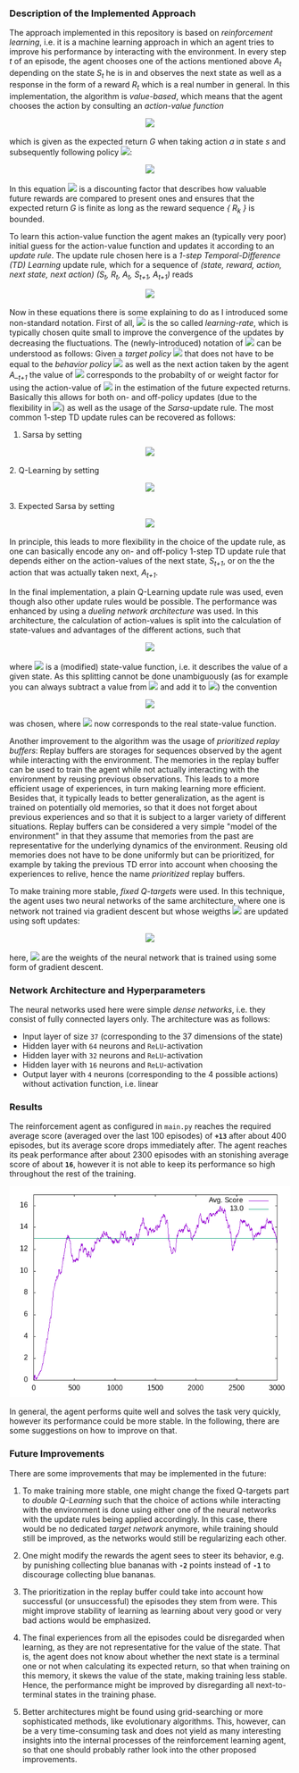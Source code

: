### Description of the Implemented Approach

The approach implemented in this repository is based on *reinforcement learning*, i.e. it is a machine learning approach in which an agent tries to improve his performance by interacting with the environment. In every step *t* of an episode, the agent chooses one of the actions mentioned above *A<sub>t</sub>* depending on the state *S<sub>t</sub>* he is in and observes the next state as well as a response in the form of a reward *R<sub>t</sub>* which is a real number in general. In this implementation, the algorithm is *value-based*, which means that the agent chooses the action by consulting an *action-value function*    
<p align="center"> <img src="https://latex.codecogs.com/svg.latex?&space;q_\pi(s,a)" /></p>

which is given as the expected return *G* when taking action *a* in state *s* and subsequently following policy <img src="https://latex.codecogs.com/svg.latex?&space;\pi" />:

<p align="center"> <img src="https://latex.codecogs.com/svg.latex?&space;q_\pi(s,a)=\left<G_t|S_t=s,A_t=a\right>_\pi=\left<\left.\sum_{k=0}^\infty\gamma^kR_{t+k+1}\right|S_t=s,A_t=a\right>_\pi" /></p>

In this equation <img src="https://latex.codecogs.com/svg.latex?&space;0\leq\gamma<1" /> is a discounting factor that describes how valuable future rewards are compared to present ones and ensures that the expected return *G* is finite as long as the reward sequence *{ R<sub>k</sub> }* is bounded.

To learn this action-value function the agent makes an (typically very poor) initial guess for the action-value function and updates it according to an *update rule*. The update rule chosen here is a *1-step Temporal-Difference (TD) Learning* update rule, which for a sequence of *(state, reward, action, next state, next action)* *(S<sub>t</sub>, R<sub>t</sub>, A<sub>t</sub>, S<sub>t+1</sub>, A<sub>t+1</sub>)* reads

<p align="center"> <img src="https://latex.codecogs.com/svg.latex?\begin{align*}q_\pi(S_t,A_t)&=q_\pi(S_t,A_t)+\alpha\left[R_t+\gamma\left<q_\pi(S_{t+1},\cdot)\right>_{\mathcal{P}_{\bar{\pi}}(\cdot|A_{t+1})}-q_{\pi}(S_{t},A_{t})\right]\\&=q_\pi(S_{t},A_{t})+\alpha\left[R_{t}+\gamma\left(\sum_{\tilde{a}}q_\pi(S_{t+1},\tilde{a})\mathcal{P}_{\bar{\pi}}(\tilde{a}|A_{t+1})\right)-q_{\pi}(S_{t},A_{t})\right]\end{align*}\" /></p>

Now in these equations there is some explaining to do as I introduced some non-standard notation. First of all, <img src="https://latex.codecogs.com/svg.latex?\alpha" /> is the so called *learning-rate*, which is typically chosen quite small to improve the convergence of the updates by decreasing the fluctuations. The (newly-introduced) notation of <img src="https://latex.codecogs.com/svg.latex?\left<q_\pi(S_{t+1},\cdot)\right>_{\mathcal{P}_{\bar{\pi}}(\cdot|A_{t+1})}\" /> can be understood as follows: Given a *target policy* <img src="https://latex.codecogs.com/svg.latex?\bar{\pi}\" /> that does not have to be equal to the *behavior policy* <img src="https://latex.codecogs.com/svg.latex?\pi\" /> as well as the next action taken by the agent *A_<sub>t+1</sub>* the value of <img src="https://latex.codecogs.com/svg.latex?\mathcal{P}_{\bar{\pi}}(\tilde{a}|A_{t+1})\" /> corresponds to the probabilty  of or weight factor for using the action-value of <img src="https://latex.codecogs.com/svg.latex?\tilde{a}\" /> in the estimation of the future expected returns. Basically this allows for both on- and off-policy updates (due to the flexibility in <img src="https://latex.codecogs.com/svg.latex?\bar{\pi}\" />) as well as the usage of the *Sarsa*-update rule. The most common 1-step TD update rules can be recovered as follows:
1. Sarsa by setting
<p align="center"> <img src="https://latex.codecogs.com/svg.latex?\mathcal{P}_{\bar{\pi}}(\tilde{a}|A_{t+1})=\delta_{\tilde{a},A_{t+1}}\" /></p>
2. Q-Learning by setting
<p align="center"> <img src="https://latex.codecogs.com/svg.latex?\mathcal{P}_{\bar{\pi}}(\tilde{a}|A_{t+1})=\delta_{\tilde{a},argmax_{a}(q(S_{t+1},a))" /></p>
3. Expected Sarsa by setting
<p align="center"> <img src="https://latex.codecogs.com/svg.latex?\mathcal{P}_{\bar{\pi}}(\tilde{a}|A_{t+1})=\pi(\tilde{a}|S_{t+1})" /></p>

In principle, this leads to more flexibility in the choice of the update rule, as one can basically encode any on- and off-policy 1-step TD update rule that depends either on the action-values of the next state, *S<sub>t+1</sub>*, or on the the action that was actually taken next, *A<sub>t+1</sub>*.

In the final implementation, a plain Q-Learning update rule was used, even though also other update rules would be possible. The performance was enhanced by using a *dueling network architecture* was used. In this architecture, the calculation of action-values is split into the calculation of state-values and advantages of the different actions, such that

<p align="center"> <img src="https://latex.codecogs.com/svg.latex?q_\pi(s,a)=\tilde{v}_\pi(s)+Adv_\pi(s,a)\" /></p>

where <img src="https://latex.codecogs.com/svg.latex?\tilde{v}_\pi(\cdot)\" /> is a (modified) state-value function, i.e. it describes the value of a given state. As this splitting cannot be done unambiguously (as for example you can always subtract a value from <img src="https://latex.codecogs.com/svg.latex?\tilde{v}_\pi(s)\" /> and add it to <img src="https://latex.codecogs.com/svg.latex?Adv_\pi(s,a)\" />) the convention

<p align="center"> <img src="https://latex.codecogs.com/svg.latex?\tilde{v}_\pi(s)=v_\pi(s)+\left<Adv_\pi(s,\cdot)\right>\" /></p>

was chosen, where <img src="https://latex.codecogs.com/svg.latex?v_\pi(\cdot)\" /> now corresponds to the real state-value function.

Another improvement to the algorithm was the usage of *prioritized replay buffers*: Replay buffers are storages for sequences observed by the agent while interacting with the environment. The memories in the replay buffer can be used to train the agent while not actually interacting with the environment by reusing previous observations. This leads to a more efficient usage of experiences, in turn making learning more efficient. Besides that, it typically leads to better generalization, as the agent is trained on potentially old memories, so that it does not forget about previous experiences and so that it is subject to a larger variety of different situations. Replay buffers can be considered a very simple "model of the environment" in that they assume that memories from the past are representative for the underlying dynamics of the environment. Reusing old memories does not have to be done uniformly but can be prioritized, for example by taking the previous TD error into account when choosing the experiences to relive, hence the name *prioritized* replay buffers.

To make training more stable, *fixed Q-targets* were used. In this technique, the agent uses two neural networks of the same architecture, where one is network not trained via gradient descent but whose weigths <img src="https://latex.codecogs.com/svg.latex?\omega\" /> are updated using soft updates:

<p align="center"> <img src="https://latex.codecogs.com/svg.latex?\omega=\tau\omega^{\prime}+(1-\tau)\omega\" /></p>

here, <img src="https://latex.codecogs.com/svg.latex?\omega^{\prime}" /> are the weights of the neural network that is trained using some form of gradient descent.

### Network Architecture and Hyperparameters

The neural networks used here were simple *dense networks*, i.e. they consist of fully connected layers only. The architecture was as follows:

- Input layer of size `37` (corresponding to the 37 dimensions of the state)
- Hidden layer with `64` neurons and `ReLU`-activation
- Hidden layer with `32` neurons and `ReLU`-activation
- Hidden layer with `16` neurons and `ReLU`-activation
- Output layer with `4` neurons (corresponding to the 4 possible actions) without activation function, i.e. linear


### Results

The reinforcement agent as configured in `main.py` reaches the required average score (averaged over the last 100 episodes) of **`+13`** after about 400 episodes, but its average score drops immediately after. The agent reaches its peak performance after about 2300 episodes with an stonishing average score of about **`16`**, however it is not able to keep its performance so high throughout the rest of the training. 

![results](https://github.com/fberressem/Banana-Collector/blob/master/Results.png)

In general, the agent performs quite well and solves the task very quickly, however its performance could be more stable. In the following, there are some suggestions on how to improve on that.

### Future Improvements

There are some improvements that may be implemented in the future:

1. To make training more stable, one might change the fixed Q-targets part to *double Q-Learning* such that the choice of actions while interacting with the environment is done using either one of the neural networks with the update rules being applied accordingly. In this case, there would be no dedicated *target network* anymore, while training should still be improved, as the networks would still be regularizing each other.

2. One might modify the rewards the agent sees to steer its behavior, e.g. by punishing collecting blue bananas with **`-2`** points instead of **`-1`** to discourage collecting blue bananas.

3. The prioritization in the replay buffer could take into account how successful (or unsuccessful) the episodes they stem from were. This might improve stability of learning as learning about very good or very bad actions would be emphasized.

4. The final experiences from all the episodes could be disregarded when learning, as they are not representative for the value of the state. That is, the agent does not know about whether the next state is a terminal one or not when calculating its expected return, so that when training on this memory, it skews the value of the state, making training less stable. Hence, the performance might be improved by disregarding all next-to-terminal states in the training phase.

5. Better architectures might be found using grid-searching or more sophisticated methods, like evolutionary algorithms. This, however, can be a very time-consuming task and does not yield as many interesting insights into the internal processes of the reinforcement learning agent, so that one should probably rather look into the other proposed improvements. 
